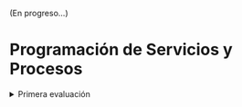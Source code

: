 (En progreso...)

# Programación de Servicios y Procesos

<details>
  <summary>Primera evaluación</summary>
  <br>
  Well, you asked for it!
<details>

## [Actividad 0](Actividad%200/Act0_Quiniela.md)

## [Actividad 0](Actividad%200/Act0_Quiniela.md)

## [Actividad 0](Actividad%200/Act0_Quiniela.md)

## [Actividad 0](Actividad%200/Act0_Quiniela.md)

## [Actividad 0](Actividad%200/Act0_Quiniela.md)

## [Actividad 0](Actividad%200/Act0_Quiniela.md)

## [Actividad 0](Actividad%200/Act0_Quiniela.md)

## [Actividad 0](Actividad%200/Act0_Quiniela.md)

## Segunda evaluación
